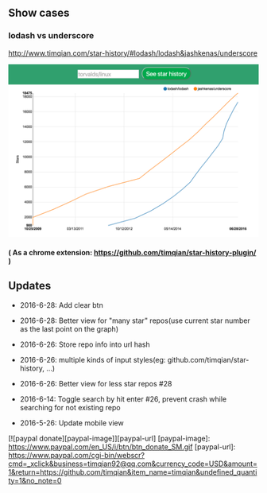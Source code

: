 ## Show cases

### lodash vs underscore

http://www.timqian.com/star-history/#lodash/lodash&jashkenas/underscore

![](./assets/lodashUnderscore.png)

#### ( As a chrome extension: https://github.com/timqian/star-history-plugin/ )

## Updates

- 2016-6-28: Add clear btn

- 2016-6-28: Better view for "many star" repos(use current star number as the last point on the graph)

- 2016-6-26: Store repo info into url hash

- 2016-6-26: multiple kinds of input styles(eg: github.com/timqian/star-history, ...)

- 2016-6-26: Better view for less star repos #28

- 2016-6-14: Toggle search by hit enter #26, prevent crash while searching for not existing repo

- 2016-5-26: Update mobile view


[![paypal donate][paypal-image]][paypal-url]
[paypal-image]: https://www.paypal.com/en_US/i/btn/btn_donate_SM.gif
[paypal-url]: https://www.paypal.com/cgi-bin/webscr?cmd=_xclick&business=timqian92@qq.com&currency_code=USD&amount=1&return=https://github.com/timqian&item_name=timqian&undefined_quantity=1&no_note=0
